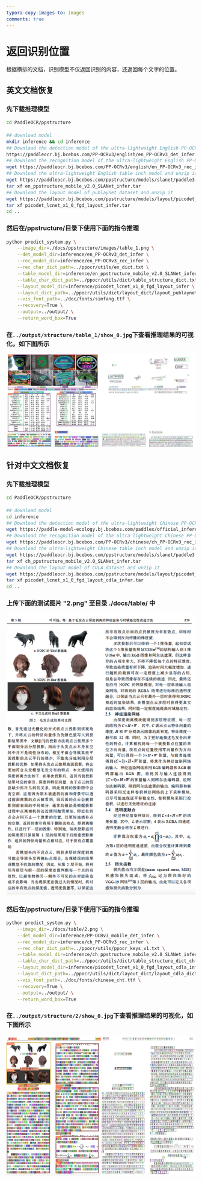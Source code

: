 ```yaml
---
typora-copy-images-to: images
comments: true
---
```


# 返回识别位置

根据横排的文档，识别模型不仅返回识别的内容，还返回每个文字的位置。

## 英文文档恢复

### 先下载推理模型

```bash linenums="1"
cd PaddleOCR/ppstructure

## download model
mkdir inference && cd inference
## Download the detection model of the ultra-lightweight English PP-OCRv3 model and unzip it
https://paddleocr.bj.bcebos.com/PP-OCRv3/english/en_PP-OCRv3_det_infer.tar && tar xf en_PP-OCRv3_det_infer.tar
## Download the recognition model of the ultra-lightweight English PP-OCRv3 model and unzip it
wget https://paddleocr.bj.bcebos.com/PP-OCRv3/english/en_PP-OCRv3_rec_infer.tar && tar xf en_PP-OCRv3_rec_infer.tar
## Download the ultra-lightweight English table inch model and unzip it
wget https://paddleocr.bj.bcebos.com/ppstructure/models/slanet/paddle3.0b2/en_ppstructure_mobile_v2.0_SLANet_infer.tar
tar xf en_ppstructure_mobile_v2.0_SLANet_infer.tar
## Download the layout model of publaynet dataset and unzip it
wget https://paddleocr.bj.bcebos.com/ppstructure/models/layout/picodet_lcnet_x1_0_fgd_layout_infer.tar
tar xf picodet_lcnet_x1_0_fgd_layout_infer.tar
cd ..
```

### 然后在/ppstructure/目录下使用下面的指令推理

```bash linenums="1"
python predict_system.py \
    --image_dir=./docs/ppstructure/images/table_1.png \
    --det_model_dir=inference/en_PP-OCRv3_det_infer \
    --rec_model_dir=inference/en_PP-OCRv3_rec_infer \
    --rec_char_dict_path=../ppocr/utils/en_dict.txt \
    --table_model_dir=inference/en_ppstructure_mobile_v2.0_SLANet_infer \
    --table_char_dict_path=../ppocr/utils/dict/table_structure_dict.txt \
    --layout_model_dir=inference/picodet_lcnet_x1_0_fgd_layout_infer \
    --layout_dict_path=../ppocr/utils/dict/layout_dict/layout_publaynet_dict.txt \
    --vis_font_path=../doc/fonts/simfang.ttf \
    --recovery=True \
    --output=../output/ \
    --return_word_box=True
```

### 在`../output/structure/table_1/show_0.jpg`下查看推理结果的可视化，如下图所示

![show_0_mdf_v2](./images/799450d4-d2c5-4b61-b490-e160dc0f515c.jpeg)

## 针对中文文档恢复

### 先下载推理模型

```bash linenums="1"
cd PaddleOCR/ppstructure

## download model
cd inference
## Download the detection model of the ultra-lightweight Chinese PP-OCRv3 model and unzip it
wget https://paddle-model-ecology.bj.bcebos.com/paddlex/official_inference_model/paddle3.0.0/PP-OCRv3_mobile_det_infer.tar && tar xf PP-OCRv3_mobile_det_infer.tar
## Download the recognition model of the ultra-lightweight Chinese PP-OCRv3 model and unzip it
wget https://paddleocr.bj.bcebos.com/PP-OCRv3/chinese/ch_PP-OCRv3_rec_infer.tar && tar xf ch_PP-OCRv3_rec_infer.tar
## Download the ultra-lightweight Chinese table inch model and unzip it
wget https://paddleocr.bj.bcebos.com/ppstructure/models/slanet/paddle3.0b2/ch_ppstructure_mobile_v2.0_SLANet_infer.tar
tar xf ch_ppstructure_mobile_v2.0_SLANet_infer.tar
## Download the layout model of CDLA dataset and unzip it
wget https://paddleocr.bj.bcebos.com/ppstructure/models/layout/picodet_lcnet_x1_0_fgd_layout_cdla_infer.tar
tar xf picodet_lcnet_x1_0_fgd_layout_cdla_infer.tar
cd ..
```

### 上传下面的测试图片 "2.png" 至目录 ./docs/table/ 中

![2](./images/d0858341-a889-483c-8373-5ecaa57f3b20.png)

### 然后在/ppstructure/目录下使用下面的指令推理

```bash linenums="1"
python predict_system.py \
    --image_dir=./docs/table/2.png \
    --det_model_dir=inference/PP-OCRv3_mobile_det_infer \
    --rec_model_dir=inference/ch_PP-OCRv3_rec_infer \
    --rec_char_dict_path=../ppocr/utils/ppocr_keys_v1.txt \
    --table_model_dir=inference/ch_ppstructure_mobile_v2.0_SLANet_infer \
    --table_char_dict_path=../ppocr/utils/dict/table_structure_dict_ch.txt \
    --layout_model_dir=inference/picodet_lcnet_x1_0_fgd_layout_cdla_infer \
    --layout_dict_path=../ppocr/utils/dict/layout_dict/layout_cdla_dict.txt \
    --vis_font_path=../doc/fonts/chinese_cht.ttf \
    --recovery=True \
    --output=../output/ \
    --return_word_box=True
```

### 在`../output/structure/2/show_0.jpg`下查看推理结果的可视化，如下图所示

![show_1_mdf_v2](./images/3c200538-f2e6-4d79-847a-4c4587efa9f0.jpeg)
